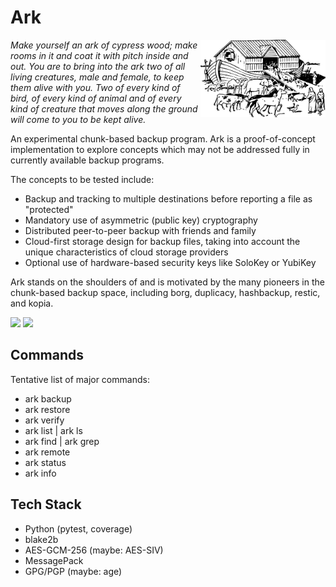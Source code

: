 # Ark

<img src="assets/ark.svg" alt="Noah's Ark" align="right" style="width: 200px;" />

_Make yourself an ark of cypress wood; make rooms in it and coat it with
pitch inside and out. You are to bring into the ark two of all living
creatures, male and female, to keep them alive with you. Two of every kind
of bird, of every kind of animal and of every kind of creature that moves
along the ground will come to you to be kept alive._

An experimental chunk-based backup program. Ark is a proof-of-concept
implementation to explore concepts which may not be addressed fully in
currently available backup programs.

The concepts to be tested include:

- Backup and tracking to multiple destinations before reporting a file as
  "protected"
- Mandatory use of asymmetric (public key) cryptography
- Distributed peer-to-peer backup with friends and family
- Cloud-first storage design for backup files, taking into account the unique
  characteristics of cloud storage providers
- Optional use of hardware-based security keys like SoloKey or YubiKey

Ark stands on the shoulders of and is motivated by the many pioneers in the
chunk-based backup space, including borg, duplicacy, hashbackup, restic, and
kopia.

<img src="https://github.com/presto8/ark/workflows/Ubuntu%2020.04/badge.svg"> <img src="https://img.shields.io/endpoint?url=https://raw.githubusercontent.com/wiki/presto8/ark/python-coverage-comment-action-badge.json">

## Commands

Tentative list of major commands:

* ark backup
* ark restore
* ark verify
* ark list | ark ls
* ark find | ark grep
* ark remote
* ark status
* ark info

## Tech Stack
* Python (pytest, coverage)
* blake2b
* AES-GCM-256 (maybe: AES-SIV)
* MessagePack
* GPG/PGP (maybe: age)

